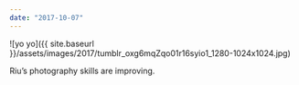 ```yaml
---
date: "2017-10-07"
---
```


![yo yo]({{ site.baseurl }}/assets/images/2017/tumblr_oxg6mqZqo01r16syio1_1280-1024x1024.jpg)

Riu’s photography skills are improving.
